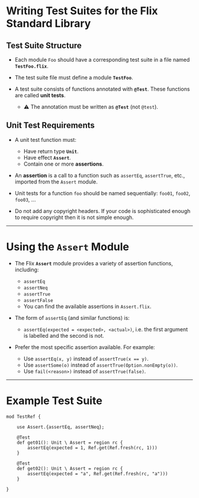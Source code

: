 # Writing Test Suites for the Flix Standard Library

## Test Suite Structure

* Each module `Foo` should have a corresponding test suite in a file named **`TestFoo.flix`**.
* The test suite file must define a module **`TestFoo`**.
* A test suite consists of functions annotated with **`@Test`**. These functions are called **unit tests**.

    * ⚠️ The annotation must be written as **`@Test`** (not `@test`).

## Unit Test Requirements

* A unit test function must:

    * Have return type **`Unit`**.
    * Have effect **`Assert`**.
    * Contain one or more **assertions**.

* An **assertion** is a call to a function such as `assertEq`, `assertTrue`, etc., imported from the `Assert` module.

* Unit tests for a function `foo` should be named sequentially: `foo01`, `foo02`, `foo03`, ...

* Do not add any copyright headers. If your code is sophisticated enough to require copyright then it is not simple enough.

---

# Using the `Assert` Module

* The Flix **`Assert`** module provides a variety of assertion functions, including:

    * `assertEq`
    * `assertNeq`
    * `assertTrue`
    * `assertFalse`
    * You can find the available assertions in `Assert.flix`.

* The form of `assertEq` (and similar functions) is:

    * `assertEq(expected = <expected>, <actual>)`, i.e. the first argument is labelled and the second is not.

* Prefer the most specific assertion available. For example:

    * Use `assertEq(x, y)` instead of `assertTrue(x == y)`.
    * Use `assertSome(o)` instead of `assertTrue(Option.nonEmpty(o))`.
    * Use `fail(<reason>)` instead of `assertTrue(false)`.

---

# Example Test Suite

```flix
mod TestRef {

    use Assert.{assertEq, assertNeq};

    @Test
    def get01(): Unit \ Assert = region rc {
        assertEq(expected = 1, Ref.get(Ref.fresh(rc, 1)))
    }

    @Test
    def get02(): Unit \ Assert = region rc {
        assertEq(expected = "a", Ref.get(Ref.fresh(rc, "a")))
    }

}
```
